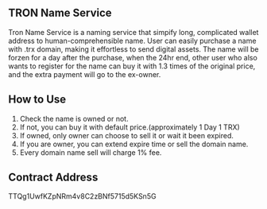 ## TRON Name Service

Tron Name Service is a naming service that simpify long, complicated wallet address to human-comprehensible name. User can easily purchase a name with .trx domain, making it effortless to send digital assets. The name will be forzen for a day after the purchase, when the 24hr end, other user who also wants to register for the name can buy it with 1.3 times of the original price, and the extra payment will go to the ex-owner.

## How to Use

1. Check the name is owned or not.
2. If not, you can buy it with default price.(approximately 1 Day 1 TRX)
3. If owned, only owner can choose to sell it or wait it been expired.
4. If you are owner, you can extend expire time or sell the domain name.
5. Every domain name sell will charge 1% fee.

## Contract Address

TTQg1UwfKZpNRm4v8C2zBNf5715d5KSn5G
